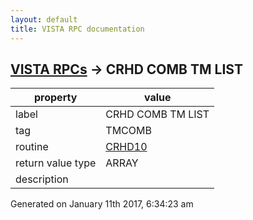 ```yaml
---
layout: default
title: VISTA RPC documentation
---
```




## [VISTA RPCs](TableOfContent.md) &#8594; CRHD COMB TM LIST 

 property | value 
--- | --- 
 label | CRHD COMB TM LIST
 tag | TMCOMB
 routine | [CRHD10](http://code.osehra.org/dox/Routine_CRHD10_source.html)
 return value type | ARRAY
 description | 




Generated on January 11th 2017, 6:34:23 am